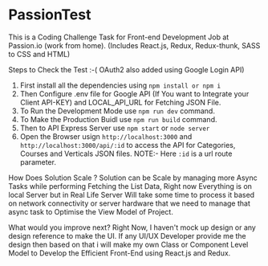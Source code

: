 # PassionTest
This is a Coding Challenge Task for Front-end Development Job at Passion.io (work from home).
(Includes React.js, Redux, Redux-thunk, SASS to CSS and HTML)

Steps to Check the Test :-( OAuth2 also added using Google Login API)

1) First install all the dependencies using `npm install or npm i `
2) Then Configure .env file for Google API (If You want to Integrate your Client API-KEY) and LOCAL_API_URL for Fetching JSON File.
3) To Run the Development Mode use `npm run dev` command.
4) To Make the Production Buidl use `npm run build` command.
5) Then to API Express Server use `npm start` or `node server`
6) Open the Browser usign `http://localhost:3000` and `http://localhost:3000/api/:id` to access the API for Categories, Courses and Verticals JSON files.  NOTE:- Here `:id` is a url route parameter. 

How Does Solution Scale ?
Solution can be Scale by managing more Async Tasks while performing Fetching the List Data, Right now Everything is on local Server but in Real Life Server Will take some time to process it based on network connectivity or server hardware that we need to manage that async task to Optimise the View Model of Project.

What would you improve next?
Right Now, I haven't mock up design or any design reference to make the UI. If any UI/UX Developer provide me the design then based on that i will make my own Class or Component Level Model to Develop the Efficient Front-End using React.js and Redux.



